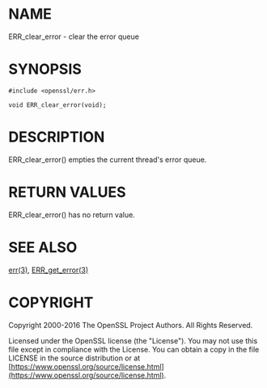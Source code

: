 # NAME

ERR\_clear\_error - clear the error queue

# SYNOPSIS

    #include <openssl/err.h>

    void ERR_clear_error(void);

# DESCRIPTION

ERR\_clear\_error() empties the current thread's error queue.

# RETURN VALUES

ERR\_clear\_error() has no return value.

# SEE ALSO

[err(3)](http://man.he.net/man3/err), [ERR\_get\_error(3)](http://man.he.net/man3/ERR_get_error)

# COPYRIGHT

Copyright 2000-2016 The OpenSSL Project Authors. All Rights Reserved.

Licensed under the OpenSSL license (the "License").  You may not use
this file except in compliance with the License.  You can obtain a copy
in the file LICENSE in the source distribution or at
[https://www.openssl.org/source/license.html](https://www.openssl.org/source/license.html).
